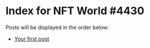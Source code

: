 # Index for NFT World #4430
Posts will be displayed in the order below:

- [Your first post](./001-first.md)

